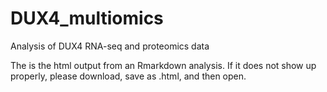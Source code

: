 # DUX4_multiomics
Analysis of DUX4 RNA-seq and proteomics data

The is the html output from an Rmarkdown analysis. If it does not show up properly, please download, save as .html, and then open.
